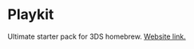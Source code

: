 # Playkit
Ultimate starter pack for 3DS homebrew.
[Website link.](https://pillows2.github.io/3dsplaykit)
